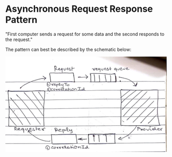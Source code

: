 # Asynchronous Request Response Pattern

"First computer sends a request for some data and the second responds to the request."

The pattern can best be described by the schematic below:

![](./../../../img/async_request_response_pattern.jpeg)